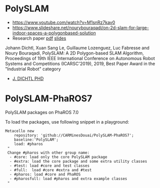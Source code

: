 # PolySLAM

- https://www.youtube.com/watch?v=M1snRz7kav0
- https://www.slideshare.net/nourybouraqadi/on-2d-slam-for-large-indoor-spaces-a-polygonbased-solution
- Research paper [pdf](http://car.imt-lille-douai.fr/luc/files/pdfs/2019-jd-icarsc.pdf) [slides](http://car.imt-lille-douai.fr/luc/files/pdfs/2019-jd-icarsc-slides.pdf)

Johann Dichtl, Xuan Sang Le, Guillaume Lozenguez, Luc Fabresse and Noury Bouraqadi, PolySLAM: A 2D Polygon-based SLAM Algorithm, Proceedings of 19th IEEE International Conference on Autonomous Robot Systems and Competitions (ICARSC'2019), 2019, Best Paper Award in the "Industrial Robot" category

- [J. DICHTL PHD](https://tel.archives-ouvertes.fr/tel-02492637)

# PolySLAM-PhaROS7

PolySLAM packages on PhaROS 7.0

To load the packages, use following snippet in a playground:

```Smalltalk
Metacello new
	repository: 'github://CARMinesDouai/PolySLAM-PhaROS7';
	baseline:'PolySLAM';
	load: #pharos
 "
 Change #pharos with other group name:
  - #core: load only the core PolySLAM package
  - #extra: load the core package and some extra utility classes
  - #test: load #core and test classes
  - #full:  load #core #extra and #test
  - #pharos: load #core and PhaROS
  - #pharosfull: load #pharos and extra example classes
 "
```
